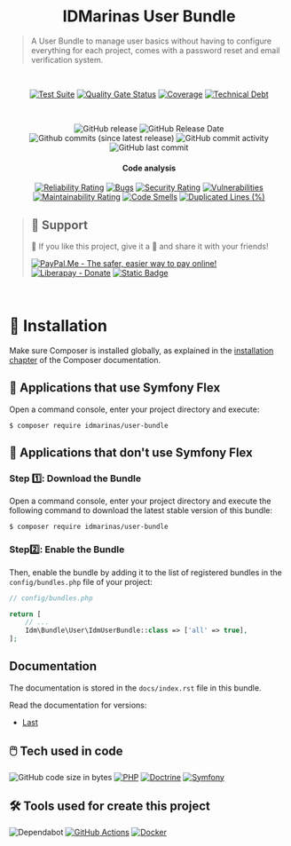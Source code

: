 <!--suppress HtmlDeprecatedAttribute -->
<div align="center">

# IDMarinas User Bundle

</div>

> A User Bundle to manage user basics without having to configure everything for each project, comes with a password
> reset and email verification system.

<br />

<div align="center">

[![Test Suite](https://img.shields.io/github/actions/workflow/status/idmarinas/user-bundle/php.yml?style=for-the-badge&logo=github&logoColor=white&label=Bundle%20Test%20Suite
)](https://github.com/idmarinas/user-bundle/actions/workflows/php.yml)
[![Quality Gate Status](https://img.shields.io/sonar/quality_gate/idmarinas_user-bundle?server=https%3A%2F%2Fsonarcloud.io&style=for-the-badge&logo=sonarcloud&logoColor=white)](https://sonarcloud.io/summary/new_code?id=idmarinas_user-bundle)
[![Coverage](https://img.shields.io/sonar/coverage/idmarinas_user-bundle?server=https%3A%2F%2Fsonarcloud.io&style=for-the-badge&logo=sonarcloud&logoColor=white)](https://sonarcloud.io/dashboard?id=idmarinas_user-bundle)
[![Technical Debt](https://img.shields.io/sonar/tech_debt/idmarinas_user-bundle?server=https%3A%2F%2Fsonarcloud.io&style=for-the-badge&logo=sonarcloud&logoColor=white)](https://sonarcloud.io/dashboard?id=idmarinas_user-bundle)

<br />

![GitHub release](https://img.shields.io/github/release/idmarinas/user-bundle.svg?style=for-the-badge)
![GitHub Release Date](https://img.shields.io/github/release-date/idmarinas/user-bundle.svg?style=for-the-badge)
![Github commits (since latest release)](https://img.shields.io/github/commits-since/idmarinas/user-bundle/latest.svg?style=for-the-badge)
![GitHub commit activity](https://img.shields.io/github/commit-activity/w/idmarinas/user-bundle.svg?style=for-the-badge)
![GitHub last commit](https://img.shields.io/github/last-commit/idmarinas/user-bundle.svg?style=for-the-badge)

#### Code analysis

[![Reliability Rating](https://sonarcloud.io/api/project_badges/measure?project=idmarinas_user-bundle&metric=reliability_rating)](https://sonarcloud.io/dashboard?id=idmarinas_user-bundle)
[![Bugs](https://sonarcloud.io/api/project_badges/measure?project=idmarinas_user-bundle&metric=bugs)](https://sonarcloud.io/dashboard?id=idmarinas_user-bundle)
[![Security Rating](https://sonarcloud.io/api/project_badges/measure?project=idmarinas_user-bundle&metric=security_rating)](https://sonarcloud.io/dashboard?id=idmarinas_user-bundle)
[![Vulnerabilities](https://sonarcloud.io/api/project_badges/measure?project=idmarinas_user-bundle&metric=vulnerabilities)](https://sonarcloud.io/dashboard?id=idmarinas_user-bundle)
[![Maintainability Rating](https://sonarcloud.io/api/project_badges/measure?project=idmarinas_user-bundle&metric=sqale_rating)](https://sonarcloud.io/dashboard?id=idmarinas_user-bundle)
[![Code Smells](https://sonarcloud.io/api/project_badges/measure?project=idmarinas_user-bundle&metric=code_smells)](https://sonarcloud.io/dashboard?id=idmarinas_user-bundle)
[![Duplicated Lines (%)](https://sonarcloud.io/api/project_badges/measure?project=idmarinas_user-bundle&metric=duplicated_lines_density)](https://sonarcloud.io/dashboard?id=idmarinas_user-bundle)

</div>

> ## 🖖 Support
>
> 🩵 If you like this project, give it a 🌟 and share it with your friends!
>
> [![PayPal.Me - The safer, easier way to pay online!](https://img.shields.io/badge/donate-help_my_projects-ffaa29.svg?style=for-the-badge&logo=paypal&cacheSeconds=86400)](https://www.paypal.me/idmarinas)
> [![Liberapay - Donate](https://img.shields.io/liberapay/receives/IDMarinas.svg?style=for-the-badge&logo=liberapay&cacheSeconds=86400)](https://liberapay.com/IDMarinas/donate)
> [![Static Badge](https://img.shields.io/badge/Sponsor-ea4aaa?style=for-the-badge&logo=github&logoColor=white)](https://github.com/sponsors/idmarinas)

<br />

# 💾 Installation

Make sure Composer is installed globally, as explained in the
[installation chapter](https://getcomposer.org/doc/00-intro.md)
of the Composer documentation.

## 💪 Applications that use Symfony Flex

Open a command console, enter your project directory and execute:

```console
$ composer require idmarinas/user-bundle
```

## 🚫 Applications that don't use Symfony Flex

### Step 1️⃣: Download the Bundle

Open a command console, enter your project directory and execute the
following command to download the latest stable version of this bundle:

```console
$ composer require idmarinas/user-bundle
```

### Step2️⃣: Enable the Bundle

Then, enable the bundle by adding it to the list of registered bundles
in the `config/bundles.php` file of your project:

```php
// config/bundles.php

return [
    // ...
    Idm\Bundle\User\IdmUserBundle::class => ['all' => true],
];
```

## Documentation

The documentation is stored in the `docs/index.rst` file in this bundle.

Read the documentation for versions:

- [Last](/docs/index.rst)

## 🖱️ Tech used in code

![GitHub code size in bytes](https://img.shields.io/github/languages/code-size/idmarinas/user-bundle.svg?style=for-the-badge)
[![PHP](https://img.shields.io/badge/php-%23777BB4.svg?style=for-the-badge&logo=php&logoColor=white)](https://www.php.net)
[![Doctrine](https://img.shields.io/badge/doctrine-fa6a3c?style=for-the-badge&logo=doctrine&logoColor=white)](https://www.doctrine-project.org)
[![Symfony](https://img.shields.io/badge/symfony-black.svg?style=for-the-badge&logo=symfony&logoColor=white)](https://www.symfony.com)

## 🛠️ Tools used for create this project

![Dependabot](https://img.shields.io/badge/dependabot-025E8C?style=for-the-badge&logo=dependabot&logoColor=white)
[![GitHub Actions](https://img.shields.io/badge/github%20actions-%232671E5.svg?style=for-the-badge&logo=githubactions&logoColor=white)](https://github.com/features/actions)
[![Docker](https://img.shields.io/badge/docker-%230db7ed.svg?style=for-the-badge&logo=docker&logoColor=white)](https://www.docker.com)
